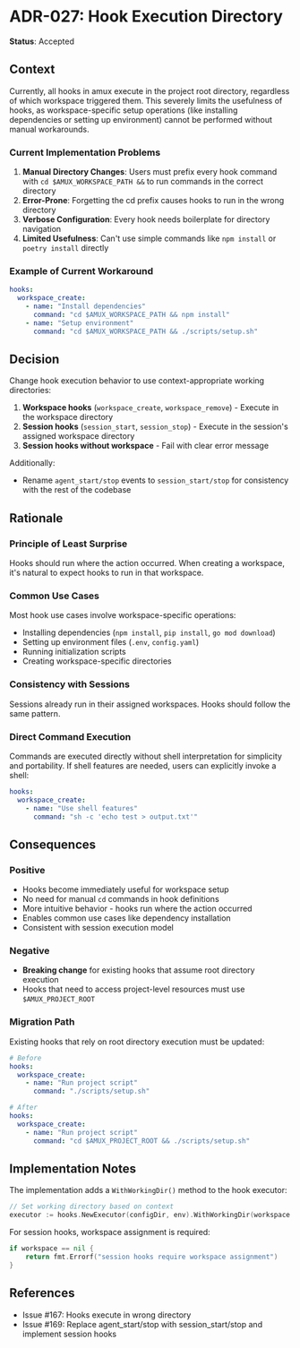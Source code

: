 # ADR-027: Hook Execution Directory

**Status**: Accepted

## Context

Currently, all hooks in amux execute in the project root directory, regardless of which workspace triggered them. This severely limits the usefulness of hooks, as workspace-specific setup operations (like installing dependencies or setting up environment) cannot be performed without manual workarounds.

### Current Implementation Problems

1. **Manual Directory Changes**: Users must prefix every hook command with `cd $AMUX_WORKSPACE_PATH &&` to run commands in the correct directory
2. **Error-Prone**: Forgetting the cd prefix causes hooks to run in the wrong directory
3. **Verbose Configuration**: Every hook needs boilerplate for directory navigation
4. **Limited Usefulness**: Can't use simple commands like `npm install` or `poetry install` directly

### Example of Current Workaround

```yaml
hooks:
  workspace_create:
    - name: "Install dependencies"
      command: "cd $AMUX_WORKSPACE_PATH && npm install"
    - name: "Setup environment"
      command: "cd $AMUX_WORKSPACE_PATH && ./scripts/setup.sh"
```

## Decision

Change hook execution behavior to use context-appropriate working directories:

1. **Workspace hooks** (`workspace_create`, `workspace_remove`) - Execute in the workspace directory
2. **Session hooks** (`session_start`, `session_stop`) - Execute in the session's assigned workspace directory
3. **Session hooks without workspace** - Fail with clear error message

Additionally:

- Rename `agent_start/stop` events to `session_start/stop` for consistency with the rest of the codebase

## Rationale

### Principle of Least Surprise

Hooks should run where the action occurred. When creating a workspace, it's natural to expect hooks to run in that workspace.

### Common Use Cases

Most hook use cases involve workspace-specific operations:

- Installing dependencies (`npm install`, `pip install`, `go mod download`)
- Setting up environment files (`.env`, `config.yaml`)
- Running initialization scripts
- Creating workspace-specific directories

### Consistency with Sessions

Sessions already run in their assigned workspaces. Hooks should follow the same pattern.

### Direct Command Execution

Commands are executed directly without shell interpretation for simplicity and portability. If shell features are needed, users can explicitly invoke a shell:

```yaml
hooks:
  workspace_create:
    - name: "Use shell features"
      command: "sh -c 'echo test > output.txt'"
```

## Consequences

### Positive

- Hooks become immediately useful for workspace setup
- No need for manual `cd` commands in hook definitions
- More intuitive behavior - hooks run where the action occurred
- Enables common use cases like dependency installation
- Consistent with session execution model

### Negative

- **Breaking change** for existing hooks that assume root directory execution
- Hooks that need to access project-level resources must use `$AMUX_PROJECT_ROOT`

### Migration Path

Existing hooks that rely on root directory execution must be updated:

```yaml
# Before
hooks:
  workspace_create:
    - name: "Run project script"
      command: "./scripts/setup.sh"

# After
hooks:
  workspace_create:
    - name: "Run project script"
      command: "cd $AMUX_PROJECT_ROOT && ./scripts/setup.sh"
```

## Implementation Notes

The implementation adds a `WithWorkingDir()` method to the hook executor:

```go
// Set working directory based on context
executor := hooks.NewExecutor(configDir, env).WithWorkingDir(workspace.Path)
```

For session hooks, workspace assignment is required:

```go
if workspace == nil {
    return fmt.Errorf("session hooks require workspace assignment")
}
```

## References

- Issue #167: Hooks execute in wrong directory
- Issue #169: Replace agent_start/stop with session_start/stop and implement session hooks
